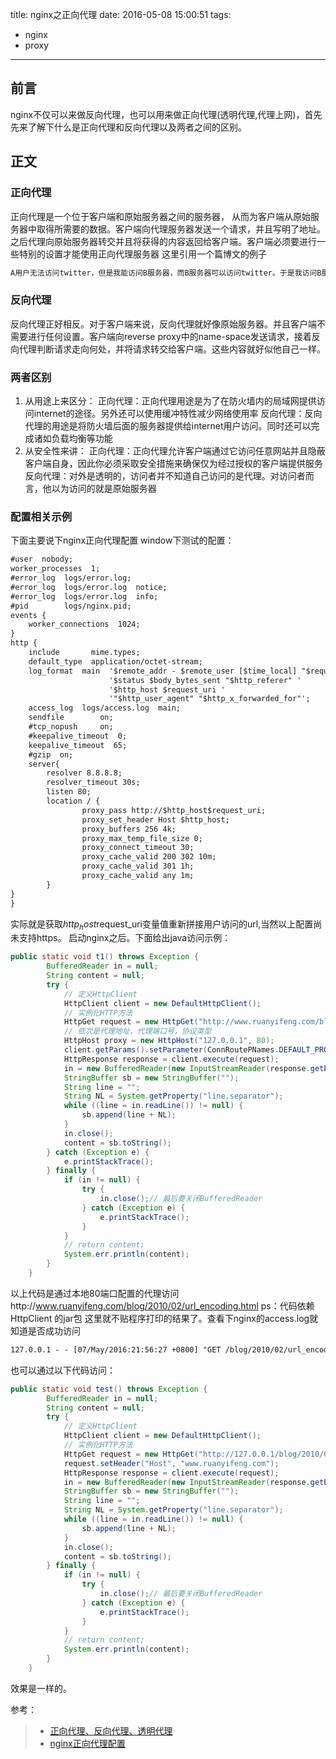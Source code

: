 title: nginx之正向代理
date: 2016-05-08 15:00:51
tags:
- nginx
- proxy

---
## 前言
nginx不仅可以来做反向代理，也可以用来做正向代理(透明代理,代理上网)，首先先来了解下什么是正向代理和反向代理以及两者之间的区别。<!-- more -->

## 正文
### 正向代理
正向代理是一个位于客户端和原始服务器之间的服务器， 从而为客户端从原始服务器中取得所需要的数据。客户端向代理服务器发送一个请求，并且写明了地址。之后代理向原始服务器转交并且将获得的内容返回给客户端。客户端必须要进行一些特别的设置才能使用正向代理服务器
 这里引用一个篇博文的例子
```html
A用户无法访问twitter，但是我能访问B服务器，而B服务器可以访问twitter。于是我访问B服务器，告诉它”嗨，伙计，我要访问twitter“，B服务器收到请求后，去访问twitter，twitter把响应信息返回给B服务器，B服务器再把响应信息返回给A。这样，通过B代理服务器，就实现了翻墙。
```

### 反向代理
反向代理正好相反。对于客户端来说，反向代理就好像原始服务器。并且客户端不需要进行任何设置。客户端向reverse proxy中的name-space发送请求，接着反向代理判断请求走向何处，并将请求转交给客户端。这些内容就好似他自己一样。

### 两者区别
1. 从用途上来区分：
正向代理：正向代理用途是为了在防火墙内的局域网提供访问internet的途径。另外还可以使用缓冲特性减少网络使用率
反向代理：反向代理的用途是将防火墙后面的服务器提供给internet用户访问。同时还可以完成诸如负载均衡等功能
2. 从安全性来讲：
正向代理：正向代理允许客户端通过它访问任意网站并且隐蔽客户端自身，因此你必须采取安全措施来确保仅为经过授权的客户端提供服务
反向代理：对外是透明的，访问者并不知道自己访问的是代理。对访问者而言，他以为访问的就是原始服务器

### 配置相关示例
下面主要说下nginx正向代理配置
window下测试的配置：
```xml
#user  nobody;
worker_processes  1;
#error_log  logs/error.log;
#error_log  logs/error.log  notice;
#error_log  logs/error.log  info;
#pid        logs/nginx.pid;
events {
    worker_connections  1024;
}
http {
    include       mime.types;
    default_type  application/octet-stream;
    log_format  main  '$remote_addr - $remote_user [$time_local] "$request" '
                      '$status $body_bytes_sent "$http_referer" '
	                  '$http_host $request_uri '
                      '"$http_user_agent" "$http_x_forwarded_for"';
    access_log  logs/access.log  main;
    sendfile        on;
    #tcp_nopush     on;
    #keepalive_timeout  0;
    keepalive_timeout  65;
    #gzip  on;
    server{
        resolver 8.8.8.8;
        resolver_timeout 30s;
        listen 80;
        location / {
                proxy_pass http://$http_host$request_uri;
                proxy_set_header Host $http_host;
                proxy_buffers 256 4k;
                proxy_max_temp_file_size 0;
                proxy_connect_timeout 30;
                proxy_cache_valid 200 302 10m;
                proxy_cache_valid 301 1h;
                proxy_cache_valid any 1m;
        }
}
}
```

实际就是获取$http_host$request_uri变量值重新拼接用户访问的url,当然以上配置尚未支持https。
启动nginx之后。下面给出java访问示例：
```java
public static void t1() throws Exception {
		BufferedReader in = null;
		String content = null;
		try {
			// 定义HttpClient
			HttpClient client = new DefaultHttpClient();
			// 实例化HTTP方法
			HttpGet request = new HttpGet("http://www.ruanyifeng.com/blog/2010/02/url_encoding.html");
			// 依次是代理地址，代理端口号，协议类型
			HttpHost proxy = new HttpHost("127.0.0.1", 80);
			client.getParams().setParameter(ConnRoutePNames.DEFAULT_PROXY, proxy);
			HttpResponse response = client.execute(request);
			in = new BufferedReader(new InputStreamReader(response.getEntity().getContent()));
			StringBuffer sb = new StringBuffer("");
			String line = "";
			String NL = System.getProperty("line.separator");
			while ((line = in.readLine()) != null) {
				sb.append(line + NL);
			}
			in.close();
			content = sb.toString();
		} catch (Exception e) {
			e.printStackTrace();
		} finally {
			if (in != null) {
				try {
					in.close();// 最后要关闭BufferedReader
				} catch (Exception e) {
					e.printStackTrace();
				}
			}
			// return content;
			System.err.println(content);
		}
	}
```
以上代码是通过本地80端口配置的代理访问http://www.ruanyifeng.com/blog/2010/02/url_encoding.html  ps：代码依赖HttpClient
的jar包
这里就不贴程序打印的结果了。查看下nginx的access.log就知道是否成功访问
```xml
127.0.0.1 - - [07/May/2016:21:56:27 +0800] "GET /blog/2010/02/url_encoding.html HTTP/1.1" 200 99394 "-" www.ruanyifeng.com /blog/2010/02/url_encoding.html "Apache-HttpClient/4.3.6 (java 1.5)" "-"
```

也可以通过以下代码访问：
```java
public static void test() throws Exception {
		BufferedReader in = null;
		String content = null;
		try {
			// 定义HttpClient
			HttpClient client = new DefaultHttpClient();
			// 实例化HTTP方法
			HttpGet request = new HttpGet("http://127.0.0.1/blog/2010/02/url_encoding.html");
			request.setHeader("Host", "www.ruanyifeng.com");
			HttpResponse response = client.execute(request);
			in = new BufferedReader(new InputStreamReader(response.getEntity().getContent()));
			StringBuffer sb = new StringBuffer("");
			String line = "";
			String NL = System.getProperty("line.separator");
			while ((line = in.readLine()) != null) {
				sb.append(line + NL);
			}
			in.close();
			content = sb.toString();
		} finally {
			if (in != null) {
				try {
					in.close();// 最后要关闭BufferedReader
				} catch (Exception e) {
					e.printStackTrace();
				}
			}
			// return content;
			System.err.println(content);
		}
	}
```
效果是一样的。


参考：
> * [正向代理、反向代理、透明代理][1]
> * [nginx正向代理配置][2]

  [1]: http://github.thinkingbar.com/reverseProxy/
  [2]: http://my.oschina.net/duxuefeng/blog/275179


